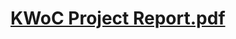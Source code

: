 # [KWoC Project Report.pdf](https://github.com/Jigyasa-G/Kwoc-Project-Report-2021-22/files/7840561/KWoC.Project.Report.pdf)
